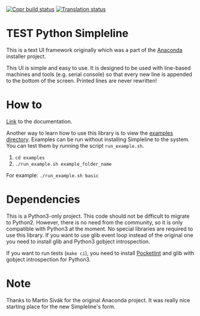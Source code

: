 [![Copr build status](https://copr.fedorainfracloud.org/coprs/g/rhinstaller/Anaconda/package/python-simpleline/status_image/last_build.png)](https://copr.fedorainfracloud.org/coprs/g/rhinstaller/Anaconda/package/python-simpleline/)
[![Translation status](https://translate.fedoraproject.org/widgets/python-simpleline/-/master/svg-badge.svg)](https://translate.fedoraproject.org/engage/python-simpleline/?utm_source=widget)

TEST Python Simpleline
=================

This is a text UI framework originally which was a part of the
[Anaconda](https://github.com/rhinstaller/anaconda) installer project.

This UI is simple and easy to use. It is designed to be used with line-based
machines and tools (e.g. serial console) so that every new line is appended
to the bottom of the screen. Printed lines are never rewritten!

How to
======

[Link](https://python-simpleline.readthedocs.io) to the documentation.

Another way to learn how to use this library is to view the
[examples directory](https://github.com/rhinstaller/python-simpleline/tree/master/examples).
Examples can be run without installing Simpleline to the system. You can test
them by running the script `run_example.sh`.

1. `cd examples`
2. `./run_example.sh example_folder_name`

For example:
`./run_example.sh basic`

Dependencies
============

This is a Python3-only project. This code should not be difficult to migrate to
Python2. However, there is no need from the community, so it is only compatible
with Python3 at the moment.
No special libraries are required to use this library. If you want to use glib
event loop instead of the original one you need to install glib and Python3
gobject introspection.

If you want to run tests (`make ci`), you need to install
[Pocketlint](https://github.com/rhinstaller/pocketlint) and glib with gobject
introspection for Python3.

Note
====

Thanks to Martin Sivák for the original Anaconda project. It was really nice
starting place for the new Simpleline's form.
